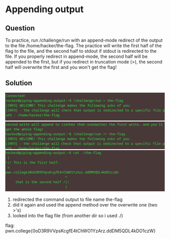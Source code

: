 # Appending output
## Question
To practice, run /challenge/run with an append-mode redirect of the output to the file /home/hacker/the-flag. The practice will write the first half of the flag to the file, and the second half to stdout if stdout is redirected to the file. If you properly redirect in append-mode, the second half will be appended to the first, but if you redirect in truncation mode (>), the second half will overwrite the first and you won't get the flag!


## Solution
![](./images/3a.jpg)
![](./images/3b.jpg)
![](./images/3c.jpg)
1. redirected the command output to file name the-flag
2. did it again and used the append method over the overwrite one (two >'s)
3. looked into the flag file (from another dir so i used ./)

flag: pwn.college{0oD3R9VVpsKcgfE4tChWO1YzArz.ddDM5QDL4kDO1czW}
